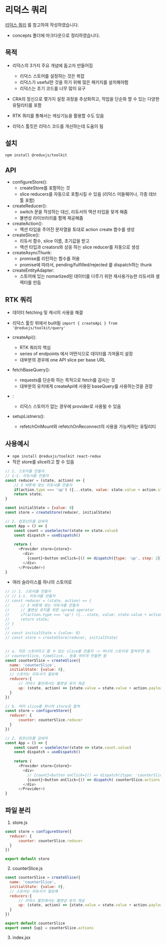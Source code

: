# 리덕스 쿼리
[리덕스 쿼리](https://redux-toolkit.js.org/introduction/getting-started)
를 참고하여 작성하였습니다.

* concepts 폴더에 마크다운으로 정리하였습니다.

## 목적
* 리덕스의 3가지 주요 개념에 돕고자 만들어짐
  * 리덕스 스토어를 설정하는 것은 복잡
  * 리덕스가 useful한 것을 하기 위해 많은 패키지를 설치해야함
  * 리덕스는 초기 코드를 너무 많이 요구

* CRA의 정신으로 몇가지 설정 과정을 추상화하고, 작업을 단순화 할 수 있는 다양한 유틸리티를 포함
* RTK 쿼리를 통해서는 캐싱기능을 활용할 수도 있음
* 리덕스 툴킷은 리덕스 코드를 개선하는데 도움이 됨

## 설치
```npm install @reduxjs/toolkit```

## API
* configureStore(): 
  * createStore를 포함하는 것
  * slice reducers를 자동으로 포함시킬 수 있음 (리덕스 미들웨어나, 각종 데브 툴 포함)
* createReducer():
  * switch 문을 작성하는 대신, 리듀서의 액션 타입을 찾게 해줌
  * 불변성 라이브러리를 함께 제공해줌
* createAction():
  * 액션 타입을 주어진 문자열을 토대로 action create 함수를 생성
* createSlice():
  * 리듀서 함수, slice 이름, 초기값을 받고
  * 액션 타입과 creators와 상응 하는 slice reducer를 자동으로 생성
* createAsyncThunk:
  * promise를 리턴하는 함수를 허용
  * promise에 따라서, pending/fulfilled/rejected 를 dispatch하는 thunk
* createEntityAdapter:
  * 스토어에 있는 nomarlized된 데이터를 다루기 위한 재사용가능한 리듀서와 셀렉터를 만듬


## RTK 쿼리
* 데이터 fetching 및 캐시의 사용을 해결
* 리덕스 툴킷 위에서 built됨
```import { createApi } from '@reduxjs/toolkit/query'```

* createApi():
  * RTK 쿼리의 핵심
  * series of endpoints 에서 어떤식으로 데이터를 가져올지 설정
  * 대부분의 경우에 one API slice per base URL
* fetchBaseQuery():
  * requests를 단순화 하는 목적으로 fetch를 감사는 것
  * 대부분의 유저에게 createApi에 사용된 baseQuery를 사용하는것을 권장
* <ApiProvider />:
  * 리덕스 스토어가 없는 경우에 provider로 사용될 수 있음
* setupListners():
  * refetchOnMount와 refetchOnReconnect의 사용을 가능케하는 유틸리티

## 사용예시
* ```npm install @reduxjs/toolkit react-redux```
* 작은 store를 slice라고 할 수 있음
```javascript
// 1. 스토어를 만들자
// 1-1. 리듀서를 만들자
const reducer = (state, action) => {
    // 3 버튼에 맞는 리듀서를 만들자
    if(action.type === 'up') ({...state, value: state.value + action.step})
    return state;
}

const initialState = {value: 0}
const store = createStore(reducer, initialState)

// 2. 컴포넌트를 감싸자
const App = () => {
    const count = useSelector(state => state.value)
    const dispatch = useDispatch()
    
    return (
      <Provider store={store}>
        <div>
          {count}<button onClick={() => dispatch({type: 'up', step: 2})}>UP</button>
        </div>
      </Provider>)
}
```

* 여러 슬라이스를 하나의 스토어로
```javascript
// // 1. 스토어를 만들자
// // 1-1. 리듀서를 만들자
// const reducer = (state, action) => {
//     // 3 버튼에 맞는 리듀서를 만들자
//     // 불변성 유지를 위한 spread operator
//     if(action.type === 'up') ({...state, value: state.value + action.step})
//     return state;
// }
//
// const initialState = {value: 0}
// const store = createStore(reducer, initialState)
 

// a. 작은 스토어라고 할 수 있는 slice를 만들자 -> 하나의 스토어로 합쳐주면 됨.
// counterSlice, timeSlice.. 등을 여러개 만들면 됨
const counterSlice = createSlice({
  name: 'counterSlice',
  initialState: {value: 0},
  // 스토어는 리듀서가 필요해
  reducers:{
      // 리덕스 툴킷에서는 불변성 유지 제공
      up: (state, action) => {state.value = state.value + action.payload} 
  }
})

// b. 여러 slice를 하나의 store로 합쳐
const store = configureStore({
  reducer: {
      counter: counterSlice.reducer
  }
})

// 2. 컴포넌트를 감싸자
const App = () => {
    const count = useSelector(state => state.count.value)
    const dispatch = useDispatch()
    
    return (
      <Provider store={store}>
        <div>
          // {count}<button onClick={() => dispatch({type: 'counterSlice/up', step: 2})}>UP</button>
          {count}<button onClick={() => dispatch( counterSlice.actions.up(2) )}>UP</button>
        </div>
      </Provider>)
}
``` 


## 파일 분리
1. store.js
```javascript
const store = configureStore({
  reducer: {
      counter: counterSlice.reducer
  }
})

export default store
```
2. counterSlice.js
```javascript
const counterSlice = createSlice({
  name: 'counterSlice',
  initialState: {value: 0},
  // 스토어는 리듀서가 필요해
  reducers:{
      // 리덕스 툴킷에서는 불변성 유지 제공
      up: (state, action) => {state.value = state.value + action.payload} 
  }
})

export default counterSlice
export const {up} = counterSlice.actions
```
3. index.jsx